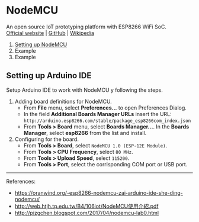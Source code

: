 # NodeMCU

An open source IoT prototyping platform with ESP8266 WiFi SoC.\
[Official website](http://nodemcu.com/index_en.html) | [GitHub](https://github.com/nodemcu) | [Wikipedia](https://en.wikipedia.org/wiki/NodeMCU)

1. [Setting up NodeMCU](#setting-up-nodemcu)
1. Example
1. Example

## Setting up Arduino IDE
Setup Arduino IDE to work with NodeMCU y following the steps.
1. Adding board definitions for NodeMCU.
   * From __File__ menu, select __Preferences...__ to open Preferences Dialog.
   * In the field __Additional Boards Manager URLs__ insert the URL:\
     `http://arduino.esp8266.com/stable/package_esp8266com_index.json`
   * From __Tools > Board__ menu, select __Boards Manager...__. In the __Boards Manager__, select __esp8266__ from the list and install.
2. Configuring for the board.
   * From __Tools > Board__, select `NodeMCU 1.0 (ESP-12E Module)`.
   * From __Tools > CPU Frequency__, select `80 MHz`.
   * From __Tools > Upload Speed__, select `115200`.
   * From __Tools > Port__, select the corrisponding COM port or USB port.

----
References:
* https://oranwind.org/-esp8266-nodemcu-zai-arduino-ide-she-ding-nodemcu/
* http://web.htjh.tp.edu.tw/B4/106iot/NodeMCU使用介紹.pdf
* http://pizgchen.blogspot.com/2017/04/nodemcu-lab0.html

